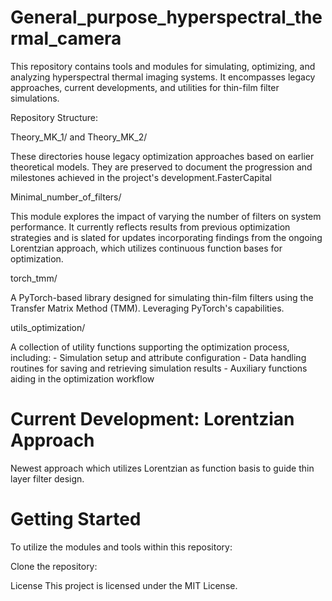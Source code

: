 # General_purpose_hyperspectral_thermal_camera

This repository contains tools and modules for simulating, optimizing, and analyzing hyperspectral thermal imaging systems. It encompasses legacy approaches, current developments, and utilities for thin-film filter simulations.​

Repository Structure:

Theory_MK_1/ and Theory_MK_2/

  These directories house legacy optimization approaches based on earlier theoretical models. They are preserved to document the progression and milestones achieved in the project's development.​
  FasterCapital

Minimal_number_of_filters/

  This module explores the impact of varying the number of filters on system performance. It currently reflects results from previous optimization strategies and is slated for updates incorporating findings from the ongoing   Lorentzian approach, which utilizes continuous function bases for optimization.​

torch_tmm/

  A PyTorch-based library designed for simulating thin-film filters using the Transfer Matrix Method (TMM). Leveraging PyTorch's capabilities.

utils_optimization/

  A collection of utility functions supporting the optimization process, including:​
    - Simulation setup and attribute configuration
    - Data handling routines for saving and retrieving simulation results
    - Auxiliary functions aiding in the optimization workflow​


# Current Development: Lorentzian Approach
Newest approach which utilizes Lorentzian as function basis to guide thin layer filter design.

# Getting Started
To utilize the modules and tools within this repository:​

Clone the repository:​




License
This project is licensed under the MIT License.

